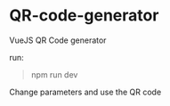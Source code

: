 # QR-code-generator
VueJS QR Code generator

run:
> npm run dev

Change parameters and use the QR code
